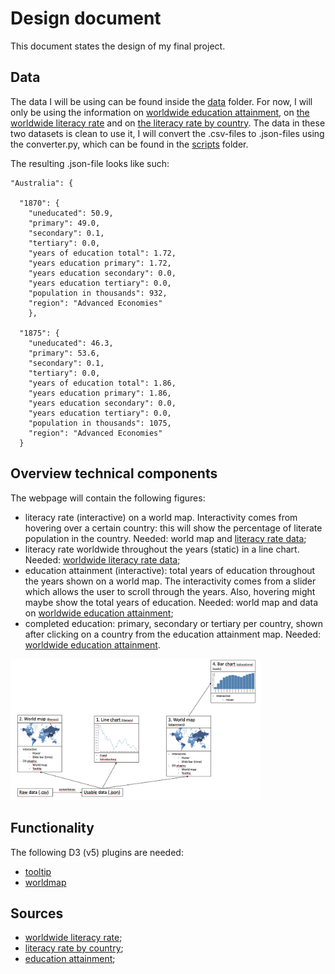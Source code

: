 # Design document
This document states the design of my final project.


## Data
The data I will be using can be found inside the [data](https://github.com/tobiasmaatita/project/tree/master/Data) folder. For now, I will only be using the information on [worldwide education attainment](https://github.com/tobiasmaatita/project/blob/master/Data/education_attainment.csv), on [the worldwide literacy rate](https://github.com/tobiasmaatita/project/blob/master/Data/literate_and_illiterate_world_population.csv) and on [the literacy rate by country](https://github.com/tobiasmaatita/project/blob/master/Data/literacy_rate_by_country.csv). The data in these two datasets is clean to use it, I will convert the .csv-files to .json-files using the converter.py, which can be found in the [scripts](https://github.com/tobiasmaatita/project/tree/master/scripts) folder.

The resulting .json-file looks like such:
```
"Australia": {

  "1870": {
    "uneducated": 50.9,
    "primary": 49.0,
    "secondary": 0.1,
    "tertiary": 0.0,
    "years of education total": 1.72,
    "years education primary": 1.72,
    "years education secondary": 0.0,
    "years education tertiary": 0.0,
    "population in thousands": 932,
    "region": "Advanced Economies"
    },

  "1875": {
    "uneducated": 46.3,
    "primary": 53.6,
    "secondary": 0.1,
    "tertiary": 0.0,
    "years of education total": 1.86,
    "years education primary": 1.86,
    "years education secondary": 0.0,
    "years education tertiary": 0.0,
    "population in thousands": 1075,
    "region": "Advanced Economies"
  }
```


## Overview technical components
The webpage will contain the following figures:
* literacy rate (interactive) on a world map. Interactivity comes from hovering
over a certain country: this will show the percentage of literate population in
the country. Needed: world map and [literacy rate data](ttps://github.com/tobiasmaatita/project/blob/master/Data/literacy_rate_by_country.csv);
* literacy rate worldwide throughout the years (static) in a line chart. Needed:
[worldwide literacy rate data](https://github.com/tobiasmaatita/project/blob/master/Data/literate_and_illiterate_world_population.csv);
* education attainment (interactive): total years of education throughout the years
shown on a world map. The interactivity comes from a slider which allows the user
to scroll through the years. Also, hovering might maybe show the total years
of education. Needed: world map and data on [worldwide education attainment](https://github.com/tobiasmaatita/project/blob/master/Data/education_attainment.csv);
* completed education: primary, secondary or tertiary per country, shown after
clicking on a country from the education attainment map. Needed: [worldwide education attainment](https://github.com/tobiasmaatita/project/blob/master/Data/education_attainment.csv).
<img title = "diagram" src="doc/diagram.png" width="400">


## Functionality
The following D3 (v5) plugins are needed:
* [tooltip](ttps://cdnjs.cloudflare.com/ajax/libs/d3-tip/0.9.1/d3-tip.min.js)
* [worldmap](http://d3js.org/topojson.v1.min.js)

## Sources
* [worldwide literacy rate](http://data.uis.unesco.org/index.aspx?queryid=166&lang=en);
* [literacy rate by country](https://ourworldindata.org/global-rise-of-education#the-evolution-of-education-outcomes);
* [education attainment](http://www.barrolee.com/Lee_Lee_LRdata_dn.htm);
